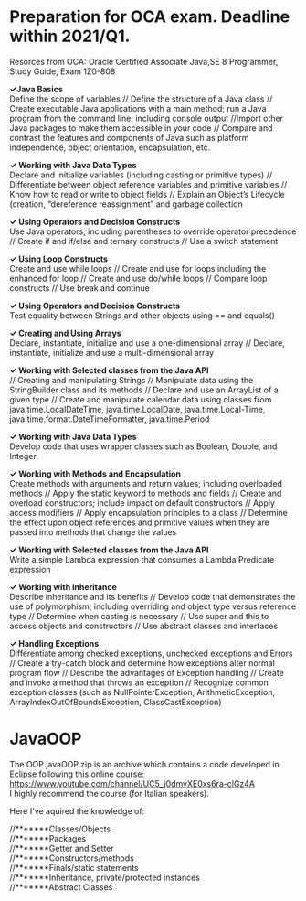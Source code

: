 # Preparation for OCA exam. Deadline within 2021/Q1. </br>
Resorces from OCA: Oracle Certified Associate Java,SE 8 Programmer, Study Guide, Exam 1Z0-808

<b>✓Java Basics </b></br>
Define the scope of variables // Define the structure of a Java class // Create executable Java applications with a main method; run a Java program from the command line; including console output //Import other Java packages to make them accessible in your code // Compare and contrast the features and components of Java such as platform independence, object orientation, encapsulation, etc.  </br>

<b> ✓ Working with Java Data Types  </b></br>
Declare and initialize variables (including casting or primitive types) // Differentiate between object reference variables and primitive variables // Know how to read or write to object fields // Explain an Object’s Lifecycle (creation, “dereference reassignment” and garbage collection </br>

<b> ✓ Using Operators and Decision Constructs </b> </br>
Use Java operators; including parentheses to override operator precedence // Create if and if/else and ternary constructs // Use a switch statement </br>

<b>✓ Using Loop Constructs </b></br>
Create and use while loops // Create and use for loops including the enhanced for loop // Create and use do/while loops // Compare loop constructs // Use break and continue</br>

<b>✓ Using Operators and Decision Constructs</b></br>
Test equality between Strings and other objects using == and equals() </br>

<b>✓ Creating and Using Arrays</b></br>
Declare, instantiate, initialize and use a one-dimensional array // Declare, instantiate, initialize and use a multi-dimensional array</br>

<b>✓ Working with Selected classes from the Java API</b></br>
// Creating and manipulating Strings // Manipulate data using the StringBuilder class and its methods // Declare and use an ArrayList of a given type // Create and manipulate calendar data using classes from java.time.LocalDateTime, java.time.LocalDate, java.time.Local-Time, java.time.format.DateTimeFormatter, java.time.Period</br>

<b>✓ Working with Java Data Types</b></br>
Develop code that uses wrapper classes such as Boolean, Double, and Integer.

<b> ✓ Working with Methods and Encapsulation</b></br>
Create methods with arguments and return values; including overloaded methods // Apply the static keyword to methods and fields // Create and overload constructors; include impact on default constructors // Apply access modifiers // Apply encapsulation principles to a class // Determine the effect upon object references and primitive
values when they are passed into methods that change the values</br>

<b> ✓ Working with Selected classes from the Java API</b></br>
Write a simple Lambda expression that consumes a Lambda Predicate expression</br>

<b>✓ Working with Inheritance</b></br>
Describe inheritance and its benefits // Develop code that demonstrates the use of polymorphism; including overriding and object type versus reference type // Determine when casting is necessary // Use super and this to access objects and constructors // Use abstract classes and interfaces</br>

<b>✓ Handling Exceptions</b></br>
Differentiate among checked exceptions, unchecked exceptions and Errors // Create a try-catch block and determine how exceptions alter normal program flow // Describe the advantages of Exception handling // Create and invoke a method that throws an exception // Recognize common exception classes (such as NullPointerException, ArithmeticException, ArrayIndexOutOfBoundsException, ClassCastException)


# JavaOOP
The OOP javaOOP.zip is an archive which contains a code developed in Eclipse following this online course:</br>
https://www.youtube.com/channel/UC5_j0dmvXE0xs6ra-clGz4A</br>
I highly recommend the course (for Italian speakers). </br>

Here I've aquired the knowledge of:</br>

//*******Classes/Objects</br>
//*******Packages</br>
//*******Getter and Setter</br> 
//*******Constructors/methods</br>
//*******Finals/static statements</br>
//*******Inheritance, private/protected instances</br>
//*******Abstract Classes</br>
